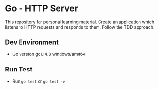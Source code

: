 # Go - HTTP Server

This repository for personal learning material. 
Create an application which listens to HTTP requests and responds to them.
Follow the TDD approach.

## Dev Environment

* Go version go1.14.3 windows/amd64

## Run Test

* Run `go test` or `go test -v`

